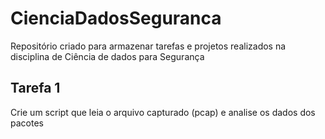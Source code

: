 # CienciaDadosSeguranca
Repositório criado para armazenar tarefas e projetos realizados na disciplina de Ciência de dados para Segurança

## Tarefa 1
Crie um script que leia o arquivo capturado (pcap) e analise os dados dos pacotes
